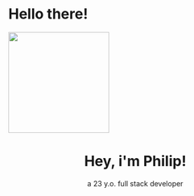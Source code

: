 # Hello there!
<span align="center">
<img src="https://philipjovanovic.com/img/me.png" alt="" data-canonical-src="https://gyazo.com/eb5c5741b6a9a16c692170a41a49c858.png" width="200" height="200" align="center" />
 


# Hey, i'm Philip!
a 23 y.o. full stack developer
</span>
